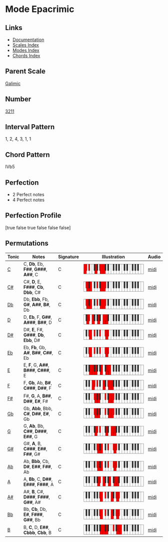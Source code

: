 # Mode Epacrimic

## Links

- [Documentation](README.md)
- [Scales Index](Scales.md)
- [Modes Index](Modes.md)
- [Chords Index](Chords.md)

## Parent Scale

[Galimic](ScaleGalimic.md)

## Number

[3211](https://ianring.com/musictheory/scales/3211)

## Interval Pattern

1, 2, 4, 3, 1, 1

## Chord Pattern

IVb5

## Perfection

- 2 Perfect notes
- 4 Perfect notes

## Perfection Profile

[true false true false false false]

## Permutations

| Tonic | Notes | Signature | Illustration | Audio |
|-------|-------|-----------|--------------|-------|
| [C](ModeCNaturalEpacrimic.md) | C, **Db**, Eb, **F##**, **G###**, **A##**, C | C | ![CNaturalEpacrimic](ModeCNaturalEpacrimic.png) | [midi](https://github.com/edipermadi/music/blob/main/docs/ModeCNaturalEpacrimic.mid?raw=true) |
| [C#](ModeCSharpEpacrimic.md) | C#, **D**, E, **F###**, **Cb**, **Dbb**, C# | C | ![CSharpEpacrimic](ModeCSharpEpacrimic.png) | [midi](https://github.com/edipermadi/music/blob/main/docs/ModeCSharpEpacrimic.mid?raw=true) |
| [Db](ModeDFlatEpacrimic.md) | Db, **Ebb**, Fb, **G#**, **A##**, **B#**, Db | C | ![DFlatEpacrimic](ModeDFlatEpacrimic.png) | [midi](https://github.com/edipermadi/music/blob/main/docs/ModeDFlatEpacrimic.mid?raw=true) |
| [D](ModeDNaturalEpacrimic.md) | D, **Eb**, F, **G##**, **A###**, **B##**, D | C | ![DNaturalEpacrimic](ModeDNaturalEpacrimic.png) | [midi](https://github.com/edipermadi/music/blob/main/docs/ModeDNaturalEpacrimic.mid?raw=true) |
| [D#](ModeDSharpEpacrimic.md) | D#, **E**, F#, **G###**, **Db**, **Ebb**, D# | C | ![DSharpEpacrimic](ModeDSharpEpacrimic.png) | [midi](https://github.com/edipermadi/music/blob/main/docs/ModeDSharpEpacrimic.mid?raw=true) |
| [Eb](ModeEFlatEpacrimic.md) | Eb, **Fb**, Gb, **A#**, **B##**, **C##**, Eb | C | ![EFlatEpacrimic](ModeEFlatEpacrimic.png) | [midi](https://github.com/edipermadi/music/blob/main/docs/ModeEFlatEpacrimic.mid?raw=true) |
| [E](ModeENaturalEpacrimic.md) | E, **F**, G, **A##**, **B###**, **C###**, E | C | ![ENaturalEpacrimic](ModeENaturalEpacrimic.png) | [midi](https://github.com/edipermadi/music/blob/main/docs/ModeENaturalEpacrimic.mid?raw=true) |
| [F](ModeFNaturalEpacrimic.md) | F, **Gb**, Ab, **B#**, **C###**, **D##**, F | C | ![FNaturalEpacrimic](ModeFNaturalEpacrimic.png) | [midi](https://github.com/edipermadi/music/blob/main/docs/ModeFNaturalEpacrimic.mid?raw=true) |
| [F#](ModeFSharpEpacrimic.md) | F#, **G**, A, **B##**, **D##**, **E#**, F# | C | ![FSharpEpacrimic](ModeFSharpEpacrimic.png) | [midi](https://github.com/edipermadi/music/blob/main/docs/ModeFSharpEpacrimic.mid?raw=true) |
| [Gb](ModeGFlatEpacrimic.md) | Gb, **Abb**, Bbb, **C#**, **D##**, **E#**, Gb | C | ![GFlatEpacrimic](ModeGFlatEpacrimic.png) | [midi](https://github.com/edipermadi/music/blob/main/docs/ModeGFlatEpacrimic.mid?raw=true) |
| [G](ModeGNaturalEpacrimic.md) | G, **Ab**, Bb, **C##**, **D###**, **E##**, G | C | ![GNaturalEpacrimic](ModeGNaturalEpacrimic.png) | [midi](https://github.com/edipermadi/music/blob/main/docs/ModeGNaturalEpacrimic.mid?raw=true) |
| [G#](ModeGSharpEpacrimic.md) | G#, **A**, B, **C###**, **E##**, **F##**, G# | C | ![GSharpEpacrimic](ModeGSharpEpacrimic.png) | [midi](https://github.com/edipermadi/music/blob/main/docs/ModeGSharpEpacrimic.mid?raw=true) |
| [Ab](ModeAFlatEpacrimic.md) | Ab, **Bbb**, Cb, **D#**, **E##**, **F##**, Ab | C | ![AFlatEpacrimic](ModeAFlatEpacrimic.png) | [midi](https://github.com/edipermadi/music/blob/main/docs/ModeAFlatEpacrimic.mid?raw=true) |
| [A](ModeANaturalEpacrimic.md) | A, **Bb**, C, **D##**, **E###**, **F###**, A | C | ![ANaturalEpacrimic](ModeANaturalEpacrimic.png) | [midi](https://github.com/edipermadi/music/blob/main/docs/ModeANaturalEpacrimic.mid?raw=true) |
| [A#](ModeASharpEpacrimic.md) | A#, **B**, C#, **D###**, **F###**, **G##**, A# | C | ![ASharpEpacrimic](ModeASharpEpacrimic.png) | [midi](https://github.com/edipermadi/music/blob/main/docs/ModeASharpEpacrimic.mid?raw=true) |
| [Bb](ModeBFlatEpacrimic.md) | Bb, **Cb**, Db, **E#**, **F###**, **G##**, Bb | C | ![BFlatEpacrimic](ModeBFlatEpacrimic.png) | [midi](https://github.com/edipermadi/music/blob/main/docs/ModeBFlatEpacrimic.mid?raw=true) |
| [B](ModeBNaturalEpacrimic.md) | B, **C**, D, **E##**, **Cbbb**, **Cbb**, B | C | ![BNaturalEpacrimic](ModeBNaturalEpacrimic.png) | [midi](https://github.com/edipermadi/music/blob/main/docs/ModeBNaturalEpacrimic.mid?raw=true) |
